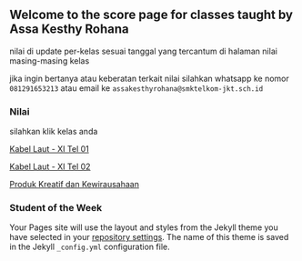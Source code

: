 ## Welcome to the score page for classes taught by Assa Kesthy Rohana

nilai di update per-kelas sesuai tanggal yang tercantum di halaman nilai masing-masing kelas

jika ingin bertanya atau keberatan terkait nilai silahkan whatsapp ke nomor ```081291653213```
atau email ke ```assakesthyrohana@smktelkom-jkt.sch.id```


### Nilai

silahkan klik kelas anda

[Kabel Laut - XI Tel 01](https://help.github.com/categories/github-pages-basics/)

[Kabel Laut - XI Tel 02](https://help.github.com/categories/github-pages-basics/)

[Produk Kreatif dan Kewirausahaan](https://help.github.com/categories/github-pages-basics/)



### Student of the Week

Your Pages site will use the layout and styles from the Jekyll theme you have selected in your [repository settings](https://github.com/assakrhn/pertama/settings). The name of this theme is saved in the Jekyll `_config.yml` configuration file.

